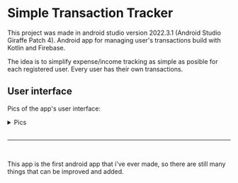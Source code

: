 # Simple Transaction Tracker

This project was made in android studio version 2022.3.1 (Android Studio Giraffe Patch 4). Android app for managing user's transactions build with Kotlin and Firebase.

The idea is to simplify expense/income tracking as simple as posible for each registered user. Every user has their own transactions. 

## User interface 

Pics of the app's user interface:

<details>
<summary>Pics</summary>
<img src = "images/SignIn.png" width = 180/>
<img src = "images/SignUp.png" width = 180/>
<img src = "images/Transactions.png" width = 180/>
<img src = "images/AddTransaction.png" width = 180>
<img src = "images/Account,Profile.png" width = 180>
<img src = "images/TransactionInfo1.png" width = 180>
<img src = "images/TransactionInfo2.png" width = 180>
<img src = "images/TransactionUpdate.png" width = 180>
</details>

<br/>
<hr/>
<br/>

This app is the first android app that i've ever made, so there are still many things that can be improved and added.